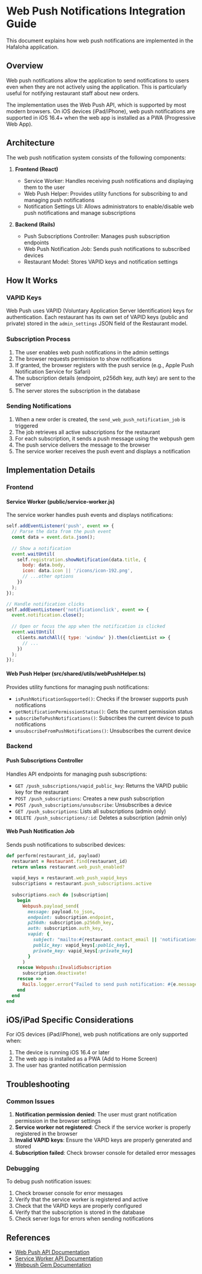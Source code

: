 # Web Push Notifications Integration Guide

This document explains how web push notifications are implemented in the Hafaloha application.

## Overview

Web push notifications allow the application to send notifications to users even when they are not actively using the application. This is particularly useful for notifying restaurant staff about new orders.

The implementation uses the Web Push API, which is supported by most modern browsers. On iOS devices (iPad/iPhone), web push notifications are supported in iOS 16.4+ when the web app is installed as a PWA (Progressive Web App).

## Architecture

The web push notification system consists of the following components:

1. **Frontend (React)**
   - Service Worker: Handles receiving push notifications and displaying them to the user
   - Web Push Helper: Provides utility functions for subscribing to and managing push notifications
   - Notification Settings UI: Allows administrators to enable/disable web push notifications and manage subscriptions

2. **Backend (Rails)**
   - Push Subscriptions Controller: Manages push subscription endpoints
   - Web Push Notification Job: Sends push notifications to subscribed devices
   - Restaurant Model: Stores VAPID keys and notification settings

## How It Works

### VAPID Keys

Web Push uses VAPID (Voluntary Application Server Identification) keys for authentication. Each restaurant has its own set of VAPID keys (public and private) stored in the `admin_settings` JSON field of the Restaurant model.

### Subscription Process

1. The user enables web push notifications in the admin settings
2. The browser requests permission to show notifications
3. If granted, the browser registers with the push service (e.g., Apple Push Notification Service for Safari)
4. The subscription details (endpoint, p256dh key, auth key) are sent to the server
5. The server stores the subscription in the database

### Sending Notifications

1. When a new order is created, the `send_web_push_notification_job` is triggered
2. The job retrieves all active subscriptions for the restaurant
3. For each subscription, it sends a push message using the webpush gem
4. The push service delivers the message to the browser
5. The service worker receives the push event and displays a notification

## Implementation Details

### Frontend

#### Service Worker (public/service-worker.js)

The service worker handles push events and displays notifications:

```javascript
self.addEventListener('push', event => {
  // Parse the data from the push event
  const data = event.data.json();
  
  // Show a notification
  event.waitUntil(
    self.registration.showNotification(data.title, {
      body: data.body,
      icon: data.icon || '/icons/icon-192.png',
      // ...other options
    })
  );
});

// Handle notification clicks
self.addEventListener('notificationclick', event => {
  event.notification.close();
  
  // Open or focus the app when the notification is clicked
  event.waitUntil(
    clients.matchAll({ type: 'window' }).then(clientList => {
      // ...
    })
  );
});
```

#### Web Push Helper (src/shared/utils/webPushHelper.ts)

Provides utility functions for managing push notifications:

- `isPushNotificationSupported()`: Checks if the browser supports push notifications
- `getNotificationPermissionStatus()`: Gets the current permission status
- `subscribeToPushNotifications()`: Subscribes the current device to push notifications
- `unsubscribeFromPushNotifications()`: Unsubscribes the current device

### Backend

#### Push Subscriptions Controller

Handles API endpoints for managing push subscriptions:

- `GET /push_subscriptions/vapid_public_key`: Returns the VAPID public key for the restaurant
- `POST /push_subscriptions`: Creates a new push subscription
- `POST /push_subscriptions/unsubscribe`: Unsubscribes a device
- `GET /push_subscriptions`: Lists all subscriptions (admin only)
- `DELETE /push_subscriptions/:id`: Deletes a subscription (admin only)

#### Web Push Notification Job

Sends push notifications to subscribed devices:

```ruby
def perform(restaurant_id, payload)
  restaurant = Restaurant.find(restaurant_id)
  return unless restaurant.web_push_enabled?
  
  vapid_keys = restaurant.web_push_vapid_keys
  subscriptions = restaurant.push_subscriptions.active
  
  subscriptions.each do |subscription|
    begin
      Webpush.payload_send(
        message: payload.to_json,
        endpoint: subscription.endpoint,
        p256dh: subscription.p256dh_key,
        auth: subscription.auth_key,
        vapid: {
          subject: "mailto:#{restaurant.contact_email || 'notifications@hafaloha.com'}",
          public_key: vapid_keys[:public_key],
          private_key: vapid_keys[:private_key]
        }
      )
    rescue Webpush::InvalidSubscription
      subscription.deactivate!
    rescue => e
      Rails.logger.error("Failed to send push notification: #{e.message}")
    end
  end
end
```

## iOS/iPad Specific Considerations

For iOS devices (iPad/iPhone), web push notifications are only supported when:

1. The device is running iOS 16.4 or later
2. The web app is installed as a PWA (Add to Home Screen)
3. The user has granted notification permission

## Troubleshooting

### Common Issues

1. **Notification permission denied**: The user must grant notification permission in the browser settings
2. **Service worker not registered**: Check if the service worker is properly registered in the browser
3. **Invalid VAPID keys**: Ensure the VAPID keys are properly generated and stored
4. **Subscription failed**: Check browser console for detailed error messages

### Debugging

To debug push notification issues:

1. Check browser console for error messages
2. Verify that the service worker is registered and active
3. Check that the VAPID keys are properly configured
4. Verify that the subscription is stored in the database
5. Check server logs for errors when sending notifications

## References

- [Web Push API Documentation](https://developer.mozilla.org/en-US/docs/Web/API/Push_API)
- [Service Worker API Documentation](https://developer.mozilla.org/en-US/docs/Web/API/Service_Worker_API)
- [Webpush Gem Documentation](https://github.com/zaru/webpush)
